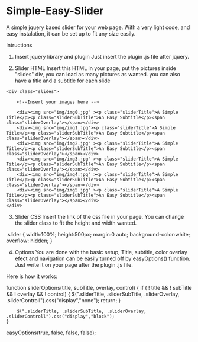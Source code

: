 # Simple-Easy-Slider
A simple jquery based slider for your web page. With a very light code, and easy instalation, it can be set up to fit any size easily.

Intructions

1. Insert jquery library and plugin
Just insert the plugin .js file after jquery.

<script  src="./js/jquery-1.10.2.min.js"></script>
<script  src="./js/SimpleEasySlider1.1.js"></script>
			
2. Slider HTML
Insert this HTML in your page, put the pictures inside "slides" div, you can load as many pictures as wanted. you can also have a title and a subtitle for each slide


<div class="slider">
<div class="sliderControll"><div class="SlNextBT"></div><div class="SlPreviousBT"></div></div>
		
	<div class="slides">

        <!--Insert your images here -->

		<div><img src="img/img0.jpg" ><p class="sliderTitle">A Simple Title</p><p class="sliderSubTitle">An Easy Subtitle</p><span class="sliderOverlay"></span></div>
		<div><img src="img/img1.jpg"><p class="sliderTitle">A Simple Title</p><p class="sliderSubTitle">An Easy Subtitle</p><span class="sliderOverlay"></span></div>
		<div><img src="img/img2.jpg" ><p class="sliderTitle">A Simple Title</p><p class="sliderSubTitle">An Easy Subtitle</p><span class="sliderOverlay"></span></div>
		<div><img src="img/img3.jpg" ><p class="sliderTitle">A Simple Title</p><p class="sliderSubTitle">An Easy Subtitle</p><span class="sliderOverlay"></span></div>
		<div><img src="img/img4.jpg" ><p class="sliderTitle">A Simple Title</p><p class="sliderSubTitle">An Easy Subtitle</p><span class="sliderOverlay"></span></div>   
		<div><img src="img/img5.jpg" ><p class="sliderTitle">A Simple Title</p><p class="sliderSubTitle">An Easy Subtitle</p><span class="sliderOverlay"></span></div> 
	</div>
	
</div>

3. Slider CSS
Insert the link of the css file in your page. You can change the slider class to fit the height and width wanted.

.slider {
    width:100%;
    height:500px;
    margin:0 auto;
    background-color:white;
    overflow: hidden;
}
			
4. Options
You are done with the basic setup, Title, subtitle, color overlay efect and navigation can be easily turned off by easyOptions() function. Just write it on your page after the plugin .js file.

<script>
  easyOptions(true, false, false, false);
</script>
			
Here is how it works:

function sliderOptions(title, subTitle, overlay, control) {
    if ( ! title && ! subTitle && ! overlay && ! control) {
        $(".sliderTitle, .sliderSubTitle, .sliderOverlay, .sliderControll").css("display","none");
            return;
    }

        $(".sliderTitle, .sliderSubTitle, .sliderOverlay, .sliderControll").css("display","block");
    }

easyOptions(true, false, false, false);
